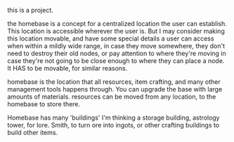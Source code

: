 this is a project. 

the homebase is a concept for a centralized location the user can establish. This location is accessible wherever the user is. But I may consider making this location movable, and have some special details a user can access when within a mildly wide range, in case they move somewhere, they don't need to destroy their old nodes, or pay attention to where they're moving in case they're not going to be close enough to where they can place a node. It HAS to be movable, for similar reasons.

homebase is the location that all resources, item crafting, and many other management tools happens through. You can upgrade the base with large amounts of materials. resources can be moved from any location, to the homebase to store there. 

Homebase has many 'buildings' I'm thinking a storage building, astrology tower, for lore. Smith, to turn ore into ingots, or other crafting buildings to build other items.